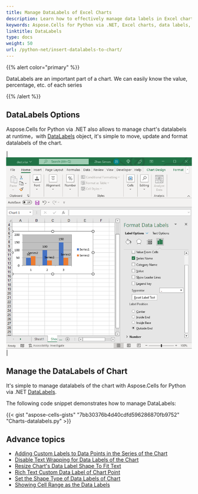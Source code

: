 ```yaml
---
title: Manage DataLabels of Excel Charts
description: Learn how to effectively manage data labels in Excel charts using Aspose.Cells for Python via .NET. Our comprehensive guide covers various management tasks, including adding, removing, and modifying labels to enhance chart readability and usability.
keywords: Aspose.Cells for Python via .NET, Excel charts, data labels, management, readability, usability, adding, removing, modifying.
linktitle: DataLabels
type: docs
weight: 50
url: /python-net/insert-datalabels-to-chart/
---
```


{{% alert color="primary" %}}

DataLabels are an important part of a chart.
We can easily know the value, percentage, etc. of each series

{{% /alert %}}

## **DataLabels Options**
Aspose.Cells for Python via .NET also allows to manage chart's datalabels at runtime，with [DataLabels](https://reference.aspose.com/cells/python-net/aspose.cells.charts/datalabels/) object, it's simple to move, update and format datalabels of the chart.

|![todo:image_alt_text](chart_datalabels.png)|

## **Manage the DataLabels of Chart**
It's simple to manage datalabels of the chart with Aspose.Cells for Python via .NET [DataLabels](https://reference.aspose.com/cells/python-net/aspose.cells.charts/datalabels/).

The following code snippet demonstrates how to manage DataLabels:


{{< gist "aspose-cells-gists" "7bb30376b4d40cdfd596286870fb9752" "Charts-datalabels.py" >}}

## **Advance topics**
- [Adding Custom Labels to Data Points in the Series of the Chart](/cells/python-net/adding-custom-labels-to-data-points-in-the-series-of-the-chart/)
- [Disable Text Wrapping for Data Labels of the Chart](/cells/python-net/disable-text-wrapping-for-data-labels-of-the-chart/)
- [Resize Chart's Data Label Shape To Fit Text](/cells/python-net/resize-chart-s-data-label-shape-to-fit-text/)
- [Rich Text Custom Data Label of Chart Point](/cells/python-net/rich-text-custom-data-label-of-chart-point/)
- [Set the Shape Type of Data Labels of Chart](/cells/python-net/set-the-shape-type-of-data-labels-of-chart/)
- [Showing Cell Range as the Data Labels](/cells/python-net/showing-cell-range-as-the-data-labels/)
